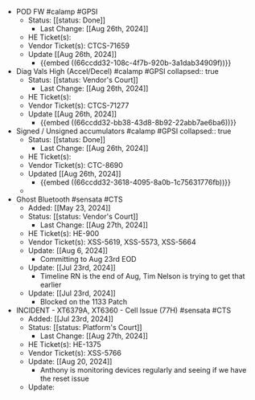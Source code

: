 - POD FW #calamp #GPSI
	- Status: [[status: Done]]
		- Last Change: [[Aug 26th, 2024]]
	- HE Ticket(s):
	- Vendor Ticket(s): CTCS-71659
	- Update [[Aug 26th, 2024]]
		- {{embed ((66ccdd32-108c-4f7b-920b-3a1dab34909f))}}
- Diag Vals High (Accel/Decel) #calamp #GPSI
  collapsed:: true
	- Status: [[status: Vendor's Court]]
		- Last Change: [[Aug 26th, 2024]]
	- HE Ticket(s):
	- Vendor Ticket(s): CTCS-71277
	- Update [[Aug 26th, 2024]]
		- {{embed ((66ccdd32-bb38-43d8-8b92-22abb7ae6ba6))}}
- Signed / Unsigned accumulators  #calamp #GPSI
  collapsed:: true
	- Status: [[status: Done]]
		- Last Change: [[Aug 26th, 2024]]
	- HE Ticket(s):
	- Vendor Ticket(s): CTC-8690
	- Updated [[Aug 26th, 2024]]
		- {{embed ((66ccdd32-3618-4095-8a0b-1c75631776fb))}}
	-
- Ghost Bluetooth #sensata #CTS
	- Added: [[May 23, 2024]]
	- Status: [[status: Vendor's Court]]
		- Last Change: [[Aug 27th, 2024]]
	- HE Ticket(s): HE-900
	- Vendor Ticket(s): XSS-5619, XSS-5573, XSS-5664
	- Update: [[Aug 6, 2024]]
		- Committing to Aug 23rd EOD
	- Update: [[Jul 23rd, 2024]]
		- Timeline RN is the end of Aug, Tim Nelson is trying to get that earlier
	- Update: [[Jul 23rd, 2024]]
		- Blocked on the 1133 Patch
- INCIDENT - XT6379A, XT6360 - Cell Issue (77H) #sensata #CTS
	- Added: [[Jul 23rd, 2024]]
	- Status: [[status: Platform's Court]]
		- Last Change: [[Aug 27th, 2024]]
	- HE Ticket(s): HE-1375
	- Vendor Ticket(s): XSS-5766
	- Update: [[Aug 20, 2024]]
		- Anthony is monitoring devices regularly and seeing if we have the reset issue
	- Update: